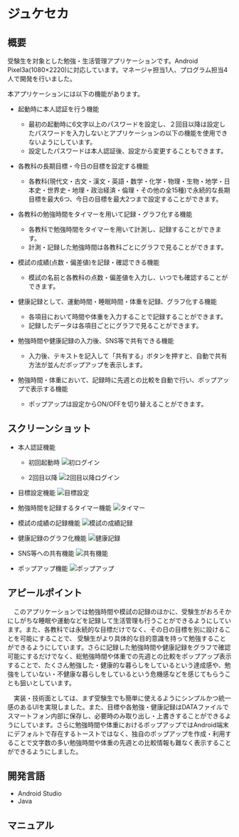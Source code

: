 # ジュケセカ

## 概要
受験生を対象とした勉強・生活管理アプリケーションです。Android Pixel3a(1080×2220)に対応しています。マネージャ担当1人、プログラム担当4人で開発を行いました。

本アプリケーションには以下の機能があります。
- 起動時に本人認証を行う機能
    - 最初の起動時に6文字以上のパスワードを設定し、２回目以降は設定したパスワードを入力しないとアプリケーションの以下の機能を使用できないようにしています。
    - 設定したパスワードは本人認証後、設定から変更することもできます。

- 各教科の長期目標・今日の目標を設定する機能
    - 各教科(現代文・古文・漢文・英語・数学・化学・物理・生物・地学・日本史・世界史・地理・政治経済・倫理・その他の全15種)で永続的な長期目標を最大6つ、今日の目標を最大2つまで設定することができます。

- 各教科の勉強時間をタイマーを用いて記録・グラフ化する機能
    - 各教科で勉強時間をタイマーを用いて計測し、記録することができます。
    - 計測・記録した勉強時間は各教科ごとにグラフで見ることができます。

- 模試の成績(点数・偏差値)を記録・確認できる機能
    - 模試の名前と各教科の点数・偏差値を入力し、いつでも確認することができます。

- 健康記録として、運動時間・睡眠時間・体重を記録、グラフ化する機能
    - 各項目において時間や体重を入力することで記録することができます。
    - 記録したデータは各項目ごとにグラフで見ることができます。

- 勉強時間や健康記録の入力後、SNS等で共有できる機能
    - 入力後、テキストを記入して「共有する」ボタンを押すと、自動で共有方法が並んだポップアップを表示します。

- 勉強時間・体重において、記録時に先週との比較を自動で行い、ポップアップで表示する機能
    - ポップアップは設定からON/OFFを切り替えることができます。

## スクリーンショット
- 本人認証機能
    - 初回起動時
    ![初ログイン](https://github.com/Yolog6101/Jyukeseka/assets/72485319/c7651c9e-85a6-4171-90f8-e216e58a5d51)

    - 2回目以降
    ![2回目以降ログイン](https://github.com/Yolog6101/Jyukeseka/assets/72485319/8d281112-3fea-4bde-935a-a3e96217ac71)


- 目標設定機能
![目標設定](https://github.com/Yolog6101/Jyukeseka/assets/72485319/13548078-0ed3-4991-987a-714e5186b13b)

- 勉強時間を記録するタイマー機能
![タイマー](https://github.com/Yolog6101/Jyukeseka/assets/72485319/b223cd7b-e81e-441d-b610-afa5a7fdccbf)

- 模試の成績の記録機能
![模試の成績記録](https://github.com/Yolog6101/Jyukeseka/assets/72485319/515c0ecc-f3a5-4a0f-9e75-f4df9deee147)

- 健康記録のグラフ化機能
![健康記録](https://github.com/Yolog6101/Jyukeseka/assets/72485319/fc21ef4c-2561-4793-8e45-1db7ea74522e)

- SNS等への共有機能
![共有機能](https://github.com/Yolog6101/Jyukeseka/assets/72485319/ea6ff64a-7d93-407d-865a-57add75a6c63)

- ポップアップ機能
![ポップアップ](https://github.com/Yolog6101/Jyukeseka/assets/72485319/309ec934-27af-40f8-8085-25cd58fdf2dc)

## アピールポイント
　このアプリケーションでは勉強時間や模試の記録のほかに、受験生がおろそかにしがちな睡眠や運動などを記録して生活管理も行うことができるようにしています。また、各教科では永続的な目標だけでなく、その日の目標を別に設けることを可能にすることで、
受験生がより具体的な目的意識を持って勉強することができるようにしています。さらに記録した勉強時間や健康記録をグラフで確認可能にするだけでなく、総勉強時間や体重での先週との比較をポップアップ表示することで、たくさん勉強した・健康的な暮らしをしているという達成感や、勉強をしていない・不健康な暮らしをしているという危機感などを感じてもらうことも狙いとしています。

　実装・技術面としては、まず受験生でも簡単に使えるようにシンプルかつ統一感のあるUIを実現しました。また、目標や各勉強・健康記録はDATAファイルでスマートフォン内部に保存し、必要時のみ取り出し・上書きすることができるようにしています。さらに勉強時間や体重におけるポップアップではAndroid端末にデフォルトで存在するトーストではなく、独自のポップアップを作成・利用することで文字数の多い勉強時間や体重の先週との比較情報も難なく表示することができるようにしました。

## 開発言語
- Android Studio
- Java

## マニュアル
